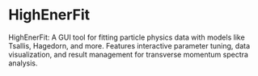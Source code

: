 # HighEnerFit
HighEnerFit: A GUI tool for fitting particle physics data with models like Tsallis, Hagedorn, and more. Features interactive parameter tuning, data visualization, and result management for transverse momentum spectra analysis.
